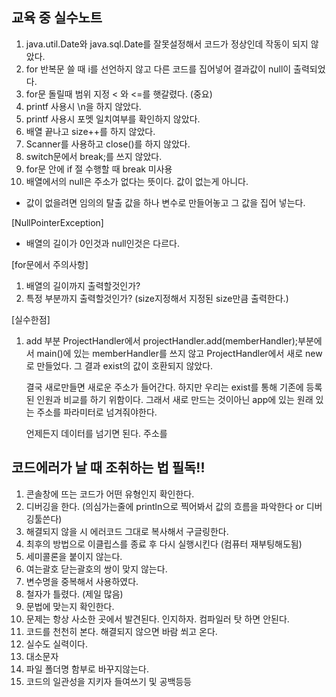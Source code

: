 ## 교육 중 실수노트

1. java.util.Date와 java.sql.Date를 잘못설정해서 코드가 정상인데 작동이 되지 않았다.
2. for 반복문 쓸 때 i를 선언하지 않고 다른 코드를 집어넣어 결과값이 null이 출력되었다.
3. for문 돌릴때 범위 지정 < 와 <=를 햇갈렸다. (중요)
4. printf 사용시 \n을 하지 않았다.
5. printf 사용시 포멧 일치여부를 확인하지 않았다.
6. 배열 끝나고 size++를 하지 않았다.
7. Scanner를 사용하고 close()를 하지 않았다.
8. switch문에서 break;를 쓰지 않았다.
9. for문 안에 if 절 수행할 때 break 미사용
10. 배열에서의 null은 주소가 없다는 뜻이다. 값이 없는게 아니다.

- 값이 없을려면 임의의 탈출 값을 하나 변수로 만들어놓고 그 값을 집어 넣는다.

[NullPointerException]

- 배열의 길이가 0인것과 null인것은 다르다.

[for문에서 주의사항]

1. 배열의 길이까지 출력할것인가?
2. 특정 부분까지 출력할것인가? (size지정해서 지정된 size만큼 출력한다.)

[실수한점]

1. add 부분 ProjectHandler에서 projectHandler.add(memberHandler);부분에서
   main()에 있는 memberHandler를 쓰지 않고 ProjectHandler에서 새로 new로 만들었다.
   그 결과 exist의 값이 호환되지 않았다.

   결국 새로만들면 새로운 주소가 들어간다. 하지만 우리는 exist를 통해 기존에 등록된 인원과 비교를 하기 위함이다.
   그래서 새로 만드는 것이아닌 app에 있는 원래 있는 주소를 파라미터로 넘겨줘야한다.

   언제든지 데이터를 넘기면 된다. 주소를

## 코드에러가 날 때 조취하는 법 필독!!

1. 콘솔창에 뜨는 코드가 어떤 유형인지 확인한다.
2. 디버깅을 한다. (의심가는줄에 println으로 찍어봐서 값의 흐름을 파악한다 or 디버깅툴쓴다)
3. 해결되지 않을 시 에러코드 그대로 복사해서 구글링한다.
4. 최후의 방법으로 이클립스를 종료 후 다시 실행시킨다 (컴퓨터 재부팅해도됨)
5. 세미콜론을 붙이지 않는다.
6. 여는괄호 닫는괄호의 쌍이 맞지 않는다.
7. 변수명을 중복해서 사용하였다.
8. 철자가 틀렸다. (제일 많음)
9. 문법에 맞는지 확인한다.
10. 문제는 항상 사소한 곳에서 발견된다. 인지하자. 컴파일러 탓 하면 안된다.
11. 코드를 천천히 본다. 해결되지 않으면 바람 쐬고 온다.
12. 실수도 실력이다.
13. 대소문자
14. 파일 폴더명 함부로 바꾸지않는다.
15. 코드의 일관성을 지키자 들여쓰기 및 공백등등
